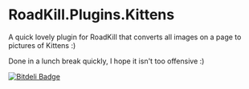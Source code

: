 RoadKill.Plugins.Kittens
========================

A quick lovely plugin for RoadKill that converts all images on a page to pictures of Kittens :)

Done in a lunch break quickly, I hope it isn't too offensive :)


[![Bitdeli Badge](https://d2weczhvl823v0.cloudfront.net/Workshop2/roadkill.plugins.kittens/trend.png)](https://bitdeli.com/free "Bitdeli Badge")

